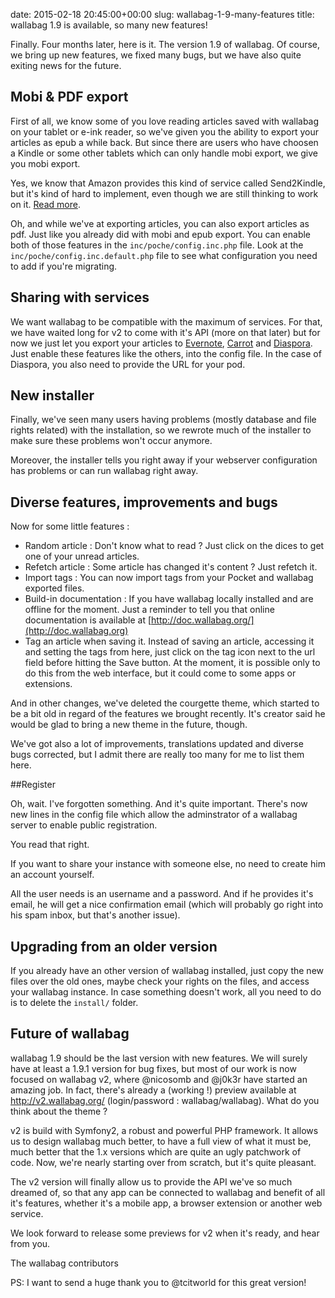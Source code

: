 date: 2015-02-18 20:45:00+00:00
slug: wallabag-1-9-many-features
title: wallabag 1.9 is available, so many new features!

Finally. Four months later, here is it. The version 1.9 of wallabag. Of course, we bring up new features, we fixed many bugs, but we have also quite exiting news for the future.

## Mobi & PDF export

First of all, we know some of you love reading articles saved with wallabag on your tablet or e-ink reader, so we've given you the ability to export your articles as epub a while back. But since there are users who have choosen a Kindle or some other tablets which can only handle mobi export, we give you mobi export.

Yes, we know that Amazon provides this kind of service called Send2Kindle, but it's kind of hard to  implement, even though we are still thinking to work on it. [Read more](https://github.com/wallabag/wallabag/issues/770).

Oh, and while we've at exporting articles, you can also export articles as pdf. Just like you already did with mobi and epub export. You can enable both of those features in the `inc/poche/config.inc.php` file. Look at the `inc/poche/config.inc.default.php` file to see what configuration you need to add if you're migrating.

## Sharing with services

We want wallabag to be compatible with the maximum of services. For that, we have waited long for v2 to come with it's API (more on that later) but for now we just let you export your articles to [Evernote](https://evernote.com/intl/fr/), [Carrot](https://carrot.org) and [Diaspora](https://joindiaspora.com). Just enable these features like the others, into the config file. In the case of Diaspora, you also need to provide the URL for your pod.

## New installer

Finally, we've seen many users having problems (mostly database and file rights related) with the installation, so we rewrote much of the installer to make sure these problems won't occur anymore.

Moreover, the installer tells you right away if your webserver configuration has problems or can run wallabag right away.

## Diverse features, improvements and bugs

Now for some little features :

* Random article : Don't know what to read ? Just click on the dices to get one of your unread articles.
* Refetch article : Some article has changed it's content ? Just refetch it.
* Import tags : You can now import tags from your Pocket and wallabag exported files.
* Build-in documentation : If you have wallabag locally installed and are offline for the moment. Just a reminder to tell you that online documentation is available at [http://doc.wallabag.org/](http://doc.wallabag.org)
* Tag an article when saving it. Instead of saving an article, accessing it and setting the tags from here, just click on the tag icon next to the url field before hitting the Save button. At the moment, it is possible only to do this from the web interface, but it could come to some apps or extensions.

And in other changes, we've deleted the courgette theme, which started to be a bit old in regard of the features we brought recently. It's creator said he would be glad to bring a new theme in the future, though.

We've got also a lot of improvements, translations updated and diverse bugs corrected, but I admit there are really too many for me to list them here.

##Register

Oh, wait. I've forgotten something. And it's quite important. There's now new lines in the config file which allow the adminstrator of a wallabag server to enable public registration. 

You read that right. 

If you want to share your instance with someone else, no need to create him an account yourself.

All the user needs is an username and a password. And if he provides it's email, he will get a nice confirmation email (which will probably go right into his spam inbox, but that's another issue).

## Upgrading from an older version

If you already have an other version of wallabag installed, just copy the new files over the old ones, maybe check your rights on the files, and access your wallabag instance. In case something doesn't work, all you need to do is to delete the `install/` folder.

## Future of wallabag

wallabag 1.9 should be the last version with new features. We will surely have at least a 1.9.1 version for bug fixes, but most of our work is now focused on wallabag v2, where @nicosomb and @j0k3r have started an amazing job. In fact, there's already a (working !) preview available at http://v2.wallabag.org/ (login/password : wallabag/wallabag). What do you think about the theme ?

v2 is build with Symfony2, a robust and powerful PHP framework. It allows us to design wallabag much better, to have a full view of what it must be, much better that the 1.x versions which are quite an ugly patchwork of code. Now, we're nearly starting over from scratch, but it's quite pleasant.

The v2 version will finally allow us to provide the API we've so much dreamed of, so that any app can be connected to wallabag and benefit of all it's features, whether it's a mobile app, a browser extension or another web service.

We look forward to release some previews for v2 when it's ready, and hear from you.

The wallabag contributors

PS: I want to send a huge thank you to @tcitworld for this great version!
